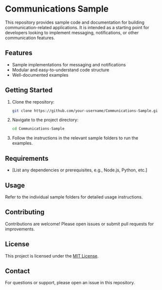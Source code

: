 # Communications Sample

This repository provides sample code and documentation for building communication-related applications. It is intended as a starting point for developers looking to implement messaging, notifications, or other communication features.

## Features

- Sample implementations for messaging and notifications
- Modular and easy-to-understand code structure
- Well-documented examples

## Getting Started

1. Clone the repository:
    ```bash
    git clone https://github.com/your-username/Communications-Sample.git
    ```
2. Navigate to the project directory:
    ```bash
    cd Communications-Sample
    ```
3. Follow the instructions in the relevant sample folders to run the examples.

## Requirements

- [List any dependencies or prerequisites, e.g., Node.js, Python, etc.]

## Usage

Refer to the individual sample folders for detailed usage instructions.

## Contributing

Contributions are welcome! Please open issues or submit pull requests for improvements.

## License

This project is licensed under the [MIT License](LICENSE).

## Contact

For questions or support, please open an issue in this repository.